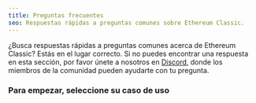 ```yaml
---
title: Preguntas frecuentes
seo: Respuestas rápidas a preguntas comunes sobre Ethereum Classic.
---
```


¿Busca respuestas rápidas a preguntas comunes acerca de Ethereum Classic? Estás en el lugar correcto. Si no puedes encontrar una respuesta en esta sección, por favor únete a nosotros en [Discord](https://ethereumclassic.org/discord), donde los miembros de la comunidad pueden ayudarte con tu pregunta.

### Para empezar, seleccione su caso de uso
